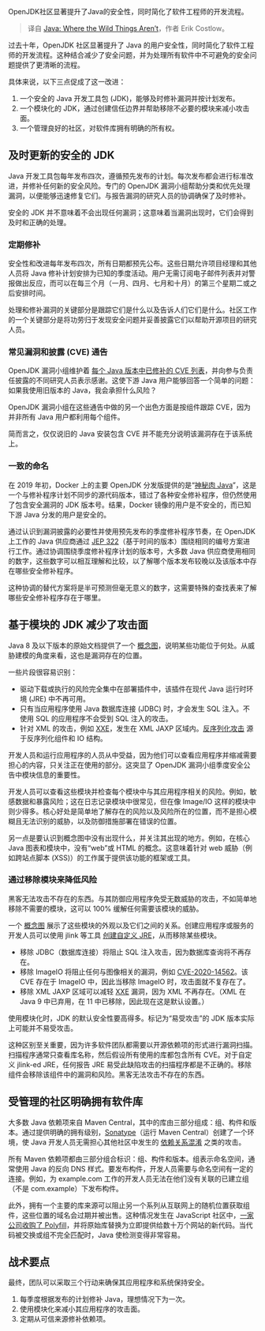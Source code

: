 
<!--
title: Java：安全无虞之地
cover: https://cdn.thenewstack.io/media/2024/10/210626fb-monster.jpg
-->

OpenJDK社区显著提升了Java的安全性，同时简化了软件工程师的开发流程。

> 译自 [Java: Where the Wild Things Aren’t](https://thenewstack.io/java-where-the-wild-things-arent/)，作者 Erik Costlow。

过去十年，OpenJDK 社区显著提升了 Java 的用户安全性，同时简化了软件工程师的开发流程。这种结合减少了安全问题，并为处理所有软件中不可避免的安全问题提供了更清晰的流程。

具体来说，以下三点促成了这一改进：

1. 一个安全的 Java 开发工具包 (JDK)，能够及时修补漏洞并按计划发布。
2. 一个模块化的 JDK，通过创建信任边界并帮助移除不必要的模块来减小攻击面。
3. 一个管理良好的社区，对软件库拥有明确的所有权。

## 及时更新的安全的 JDK

Java 开发工具包每年发布四次，遵循预先发布的计划。每次发布都会进行标准改进，并修补任何新的安全风险。专门的 OpenJDK 漏洞小组帮助分类和优先处理漏洞，以便能够迅速修复它们。与报告漏洞的研究人员的协调确保了及时修补。

安全的 JDK 并不意味着不会出现任何漏洞；这意味着当漏洞出现时，它们会得到及时和正确的处理。

### 定期修补

安全性和改进每年发布四次，所有日期都预先公布。这些日期允许项目经理和其他人员将 Java 修补计划安排为已知的季度活动。用户无需订阅电子邮件列表并对警报做出反应，而可以在每三个月（一月、四月、七月和十月）的第三个星期二或之后安排时间。

处理和修补漏洞的关键部分是跟踪它们是什么以及告诉人们它们是什么。社区工作的一个关键部分是将功劳归于发现安全问题并妥善披露它们以帮助开源项目的研究人员。

### 常见漏洞和披露 (CVE) 通告

OpenJDK 漏洞小组维护着 [每个 Java 版本中已修补的 CVE 列表](https://openjdk.java.net/groups/vulnerability/advisories/)，并向参与负责任披露的不同研究人员表示感谢。这使下游 Java 用户能够回答一个简单的问题：如果我使用旧版本的 Java，我会承担什么风险？

OpenJDK 漏洞小组在这些通告中做的另一个出色方面是按组件跟踪 CVE，因为并非所有 Java 用户都利用每个组件。

简而言之，仅仅说旧的 Java 安装包含 CVE 并不能充分说明该漏洞存在于该系统上。

### 一致的命名

在 2019 年初，Docker 上的主要 OpenJDK 分发版提供的是“[神秘肉 Java](https://www.infoq.com/news/2019/06/docker-vulnerable-java/)”，这是一个与修补程序计划不同步的源代码版本，错过了各种安全修补程序，但仍然使用了包含安全漏洞的 JDK 版本号。结果，Docker 镜像的用户是不安全的，而已知下游 Java 分发的用户是安全的。

通过认识到漏洞披露的必要性并使用预先发布的季度修补程序节奏，在 OpenJDK 上工作的 Java 供应商通过 [JEP 322](http://openjdk.java.net/jeps/322)（基于时间的版本）围绕相同的编号方案进行工作。通过协调围绕季度修补程序计划的版本号，大多数 Java 供应商使用相同的数字，这些数字可以相互理解和比较，以了解哪个版本发布较晚以及该版本中存在哪些安全修补程序。

这种协调的替代方案将是半可预测但毫无意义的数字，这需要特殊的查找表来了解哪些安全修补程序存在于哪里。

## 基于模块的 JDK 减少了攻击面

Java 8 及以下版本的原始文档提供了一个 [概念图](https://docs.oracle.com/javase/8/docs/)，说明某些功能位于何处。从威胁建模的角度来看，这也是漏洞存在的位置。

一些片段很容易识别：

- 驱动下载或执行的风险完全集中在部署插件中，该插件在现代 Java 运行时环境 (JRE) 中不再可用。
- 只有当应用程序使用 Java 数据库连接 (JDBC) 时，才会发生 SQL 注入。不使用 SQL 的应用程序不会受到 SQL 注入的攻击。
- 针对 XML 的攻击，例如 [XXE](https://www.youtube.com/watch?v=x6QQzgf0j7o&feature=emb_logo)，发生在 XML JAXP 区域内。[反序列化攻击](https://github.com/frohoff/ysoserial) 源于反序列化组件和 IO 结构。

开发人员和运行应用程序的人员从中受益，因为他们可以查看应用程序并缩减需要担心的内容，只关注正在使用的部分。这突显了 OpenJDK 漏洞小组季度安全公告中模块信息的重要性。

开发人员可以查看这些模块并检查每个模块中与其应用程序相关的风险。例如，敏感数据和暴露风险；这在日志记录模块中很常见，但在像 Image/IO 这样的模块中则少得多。核心好处是简单地了解存在的风险以及风险所在的位置，而不是担心模糊且无法识别的威胁，以及防御措施部署在错误的位置。

另一点是要认识到概念图中没有出现什么，并关注其出现的地方。例如，在核心 Java 图表和模块中，没有“web”或 HTML 的概念。这意味着针对 web 威胁（例如跨站点脚本 (XSS)）的工作属于提供该功能的框架或工具。

### 通过移除模块来降低风险

黑客无法攻击不存在的东西。与其防御应用程序免受无数威胁的攻击，不如简单地移除不需要的模块，这可以 100% 缓解任何需要该模块的威胁。

一个 [概念图](https://docs.oracle.com/javase/8/docs/) 展示了这些模块的外观以及它们之间的关系。创建应用程序或服务的开发人员可以使用 jlink 等工具 [创建自定义 JRE](https://www.baeldung.com/jlink)，从而移除某些模块。

- 移除 JDBC（数据库连接）将阻止 SQL 注入攻击，因为数据库查询将不再存在。
- 移除 ImageIO 将阻止任何与图像相关的漏洞，例如 [CVE-2020-14562](https://nvd.nist.gov/vuln/detail/CVE-2020-14562)。该 CVE 存在于 ImageIO 中，因此当移除 ImageIO 时，攻击面就不复存在了。
- 移除 XML JAXP 区域可以减轻 [XXE](https://www.youtube.com/watch?v=x6QQzgf0j7o&feature=emb_logo) 漏洞，因为 XML 不再存在。（XML 在 Java 9 中已弃用，在 11 中已移除，因此现在这是默认设置。）

使用模块化时，JDK 的默认安全性要高得多。标记为“易受攻击”的 JDK 版本实际上可能并不易受攻击。

这种区别至关重要，因为许多软件团队都需要以开源依赖项的形式进行漏洞扫描。扫描程序通常只查看库名称，然后假设所有使用的库都包含所有 CVE。对于自定义 jlink-ed JRE，任何报告 JRE 易受此缺陷攻击的扫描程序都是不正确的。移除组件会移除该组件中的漏洞和风险。黑客无法攻击不存在的东西。

## 受管理的社区明确拥有软件库

大多数 Java 依赖项来自 Maven Central，其中的库由三部分组成：组、构件和版本。通过提供明确的拥有级别，[Sonatype](https://www.sonatype.com/?utm_content=inline+mention)（运行 Maven Central）创建了一个环境，使 Java 开发人员无需担心其他社区中发生的 [依赖关系混淆](https://fossa.com/blog/dependency-confusion-understanding-preventing-attacks/) 之类的攻击。

所有 Maven 依赖项都由三部分组合标识：组、构件和版本。组表示命名空间，通常使用 Java 的反向 DNS 样式。要发布构件，开发人员需要与命名空间有一定的连接。例如，为 example.com 工作的开发人员无法在他们没有关联的已建立组（不是 com.example）下发布构件。

此外，拥有一个主要的库来源可以阻止另一个系列从互联网上的随机位置获取组件，这些位置的域名会过期并被出售。这种情况发生在 JavaScript 社区中，[一家公司收购了 Polyfill](https://arstechnica.com/security/2024/07/384000-sites-link-to-code-library-caught-performing-supply-chain-attack/)，并将原始库替换为立即提供给数十万个网站的新代码。当代码被交换或组不完全匹配时，Java 使检测变得非常容易。

## 战术要点

最终，团队可以采取三个行动来确保其应用程序和系统保持安全。

1. 每季度根据发布的计划修补 Java，理想情况下为一次。
2. 使用模块化来减小其应用程序的攻击面。
3. 定期从可信来源修补依赖项。
